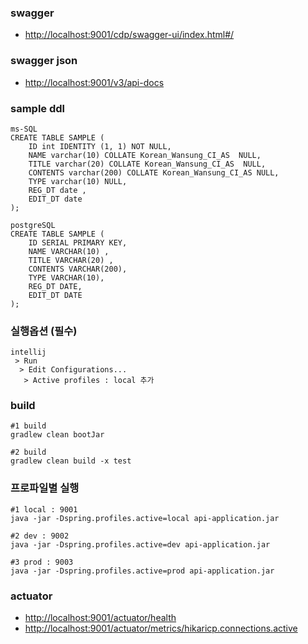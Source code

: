 ### swagger
- <http://localhost:9001/cdp/swagger-ui/index.html#/>

### swagger json
- <http://localhost:9001/v3/api-docs>

### sample ddl
```
ms-SQL
CREATE TABLE SAMPLE (
	ID int IDENTITY (1, 1) NOT NULL,
	NAME varchar(10) COLLATE Korean_Wansung_CI_AS  NULL,
	TITLE varchar(20) COLLATE Korean_Wansung_CI_AS  NULL,
	CONTENTS varchar(200) COLLATE Korean_Wansung_CI_AS NULL,
	TYPE varchar(10) NULL,
	REG_DT date ,
	EDIT_DT date
);

postgreSQL
CREATE TABLE SAMPLE (
    ID SERIAL PRIMARY KEY, 
    NAME VARCHAR(10) , 
    TITLE VARCHAR(20) ,
    CONTENTS VARCHAR(200),
    TYPE VARCHAR(10),
    REG_DT DATE,
    EDIT_DT DATE
);

```
### 실행옵션 (필수)
```
intellij 
 > Run
  > Edit Configurations...
   > Active profiles : local 추가
```
### build
```
#1 build 
gradlew clean bootJar

#2 build
gradlew clean build -x test
```
### 프로파일별 실행
```
#1 local : 9001
java -jar -Dspring.profiles.active=local api-application.jar

#2 dev : 9002
java -jar -Dspring.profiles.active=dev api-application.jar

#3 prod : 9003
java -jar -Dspring.profiles.active=prod api-application.jar
```

### actuator
- <http://localhost:9001/actuator/health>
- <http://localhost:9001/actuator/metrics/hikaricp.connections.active>
